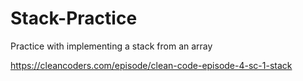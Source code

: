 # Stack-Practice
Practice with implementing a stack from an array

https://cleancoders.com/episode/clean-code-episode-4-sc-1-stack
